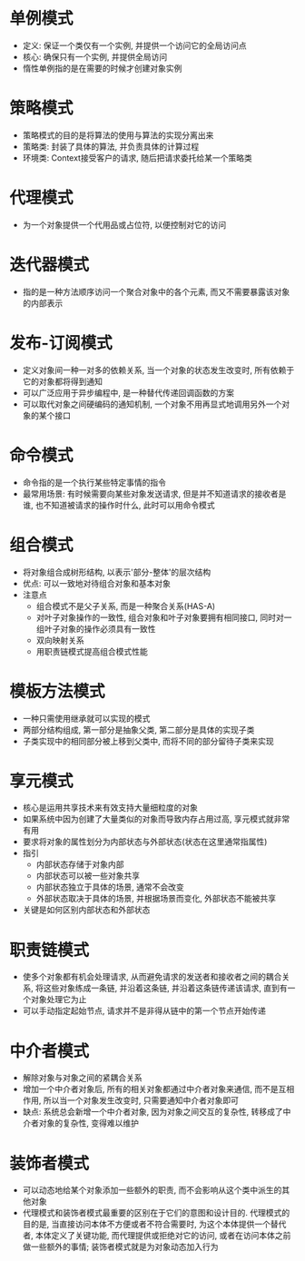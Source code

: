 # 单例模式
* 定义: 保证一个类仅有一个实例, 并提供一个访问它的全局访问点
* 核心: 确保只有一个实例, 并提供全局访问
* 惰性单例指的是在需要的时候才创建对象实例

# 策略模式
* 策略模式的目的是将算法的使用与算法的实现分离出来
* 策略类: 封装了具体的算法, 并负责具体的计算过程
* 环境类: Context接受客户的请求, 随后把请求委托给某一个策略类

# 代理模式
* 为一个对象提供一个代用品或占位符, 以便控制对它的访问

# 迭代器模式
* 指的是一种方法顺序访问一个聚合对象中的各个元素, 而又不需要暴露该对象的内部表示

# 发布-订阅模式
* 定义对象间一种一对多的依赖关系, 当一个对象的状态发生改变时, 所有依赖于它的对象都将得到通知
* 可以广泛应用于异步编程中, 是一种替代传递回调函数的方案
* 可以取代对象之间硬编码的通知机制, 一个对象不用再显式地调用另外一个对象的某个接口

# 命令模式
* 命令指的是一个执行某些特定事情的指令
* 最常用场景: 有时候需要向某些对象发送请求, 但是并不知道请求的接收者是谁, 也不知道被请求的操作时什么, 此时可以用命令模式

# 组合模式
* 将对象组合成树形结构, 以表示'部分-整体'的层次结构
* 优点: 可以一致地对待组合对象和基本对象
* 注意点
  * 组合模式不是父子关系, 而是一种聚合关系(HAS-A)
  * 对叶子对象操作的一致性, 组合对象和叶子对象要拥有相同接口, 同时对一组叶子对象的操作必须具有一致性
  * 双向映射关系
  * 用职责链模式提高组合模式性能

# 模板方法模式
* 一种只需使用继承就可以实现的模式
* 两部分结构组成, 第一部分是抽象父类, 第二部分是具体的实现子类
* 子类实现中的相同部分被上移到父类中, 而将不同的部分留待子类来实现

# 享元模式
* 核心是运用共享技术来有效支持大量细粒度的对象
* 如果系统中因为创建了大量类似的对象而导致内存占用过高, 享元模式就非常有用
* 要求将对象的属性划分为内部状态与外部状态(状态在这里通常指属性)
* 指引
  * 内部状态存储于对象内部
  * 内部状态可以被一些对象共享
  * 内部状态独立于具体的场景, 通常不会改变
  * 外部状态取决于具体的场景, 并根据场景而变化, 外部状态不能被共享
* 关键是如何区别内部状态和外部状态

# 职责链模式
* 使多个对象都有机会处理请求, 从而避免请求的发送者和接收者之间的耦合关系, 将这些对象练成一条链, 并沿着这条链, 并沿着这条链传递该请求, 直到有一个对象处理它为止
* 可以手动指定起始节点, 请求并不是非得从链中的第一个节点开始传递

# 中介者模式
* 解除对象与对象之间的紧耦合关系
* 增加一个中介者对象后, 所有的相关对象都通过中介者对象来通信, 而不是互相作用, 所以当一个对象发生改变时, 只需要通知中介者对象即可
* 缺点: 系统总会新增一个中介者对象, 因为对象之间交互的复杂性, 转移成了中介者对象的复杂性, 变得难以维护

# 装饰者模式
* 可以动态地给某个对象添加一些额外的职责, 而不会影响从这个类中派生的其他对象
* 代理模式和装饰者模式最重要的区别在于它们的意图和设计目的. 代理模式的目的是, 当直接访问本体不方便或者不符合需要时, 为这个本体提供一个替代者, 本体定义了关键功能, 而代理提供或拒绝对它的访问, 或者在访问本体之前做一些额外的事情; 装饰者模式就是为对象动态加入行为